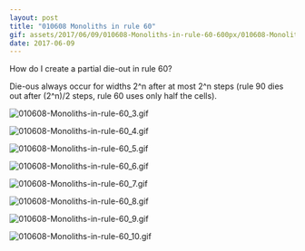 ```yaml
---
layout: post
title: "010608 Monoliths in rule 60"
gif: assets/2017/06/09/010608-Monoliths-in-rule-60-600px/010608-Monoliths-in-rule-60_4.gif
date: 2017-06-09
---
```


How do I create a partial die-out in rule 60?

Die-ous always occur for widths 2^n after at most 2^n steps (rule 90 dies out after (2^n)/2 steps, rule 60 uses only half the cells).

![010608-Monoliths-in-rule-60_3.gif](../../../assets/2017/06/09/010608-Monoliths-in-rule-60-600px/010608-Monoliths-in-rule-60_3.gif)

![010608-Monoliths-in-rule-60_4.gif](../../../assets/2017/06/09/010608-Monoliths-in-rule-60-600px/010608-Monoliths-in-rule-60_4.gif)

![010608-Monoliths-in-rule-60_5.gif](../../../assets/2017/06/09/010608-Monoliths-in-rule-60-600px/010608-Monoliths-in-rule-60_5.gif)

![010608-Monoliths-in-rule-60_6.gif](../../../assets/2017/06/09/010608-Monoliths-in-rule-60-600px/010608-Monoliths-in-rule-60_6.gif)

![010608-Monoliths-in-rule-60_7.gif](../../../assets/2017/06/09/010608-Monoliths-in-rule-60-600px/010608-Monoliths-in-rule-60_7.gif)

![010608-Monoliths-in-rule-60_8.gif](../../../assets/2017/06/09/010608-Monoliths-in-rule-60-600px/010608-Monoliths-in-rule-60_8.gif)

![010608-Monoliths-in-rule-60_9.gif](../../../assets/2017/06/09/010608-Monoliths-in-rule-60-600px/010608-Monoliths-in-rule-60_9.gif)

![010608-Monoliths-in-rule-60_10.gif](../../../assets/2017/06/09/010608-Monoliths-in-rule-60-600px/010608-Monoliths-in-rule-60_10.gif)

